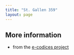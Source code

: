 ```yaml
---
title: "St. Gallen 359"
layout: page
---
```




## More information

- from the [e-codices project](https://www.e-codices.unifr.ch/en/searchresult/list/one/csg/0359)
